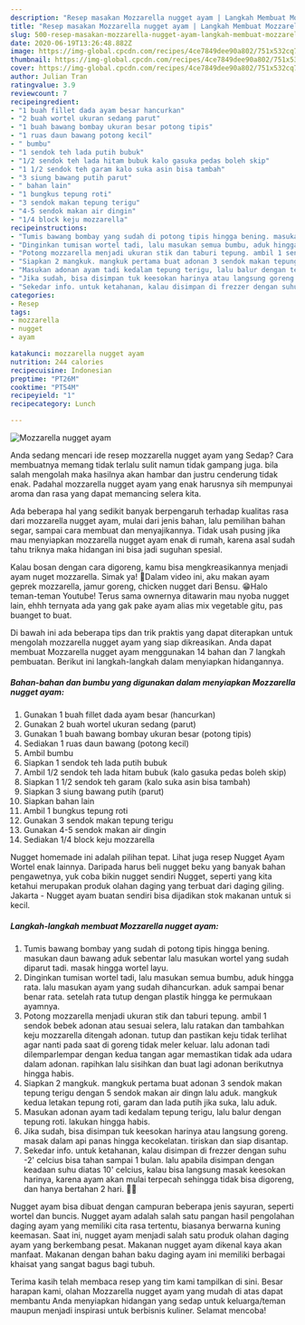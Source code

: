 ```yaml
---
description: "Resep masakan Mozzarella nugget ayam | Langkah Membuat Mozzarella nugget ayam Yang Enak dan Simpel"
title: "Resep masakan Mozzarella nugget ayam | Langkah Membuat Mozzarella nugget ayam Yang Enak dan Simpel"
slug: 500-resep-masakan-mozzarella-nugget-ayam-langkah-membuat-mozzarella-nugget-ayam-yang-enak-dan-simpel
date: 2020-06-19T13:26:48.882Z
image: https://img-global.cpcdn.com/recipes/4ce7849dee90a802/751x532cq70/mozzarella-nugget-ayam-foto-resep-utama.jpg
thumbnail: https://img-global.cpcdn.com/recipes/4ce7849dee90a802/751x532cq70/mozzarella-nugget-ayam-foto-resep-utama.jpg
cover: https://img-global.cpcdn.com/recipes/4ce7849dee90a802/751x532cq70/mozzarella-nugget-ayam-foto-resep-utama.jpg
author: Julian Tran
ratingvalue: 3.9
reviewcount: 7
recipeingredient:
- "1 buah fillet dada ayam besar hancurkan"
- "2 buah wortel ukuran sedang parut"
- "1 buah bawang bombay ukuran besar potong tipis"
- "1 ruas daun bawang potong kecil"
- " bumbu"
- "1 sendok teh lada putih bubuk"
- "1/2 sendok teh lada hitam bubuk kalo gasuka pedas boleh skip"
- "1 1/2 sendok teh garam kalo suka asin bisa tambah"
- "3 siung bawang putih parut"
- " bahan lain"
- "1 bungkus tepung roti"
- "3 sendok makan tepung terigu"
- "4-5 sendok makan air dingin"
- "1/4 block keju mozzarella"
recipeinstructions:
- "Tumis bawang bombay yang sudah di potong tipis hingga bening. masukan daun bawang aduk sebentar lalu masukan wortel yang sudah diparut tadi. masak hingga wortel layu."
- "Dinginkan tumisan wortel tadi, lalu masukan semua bumbu, aduk hingga rata. lalu masukan ayam yang sudah dihancurkan. aduk sampai benar benar rata. setelah rata tutup dengan plastik hingga ke permukaan ayamnya."
- "Potong mozzarella menjadi ukuran stik dan taburi tepung. ambil 1 sendok bebek adonan atau sesuai selera, lalu ratakan dan tambahkan keju mozzarella ditengah adonan. tutup dan pastikan keju tidak terlihat agar nanti pada saat di goreng tidak meler keluar. lalu adonan tadi dilemparlempar dengan kedua tangan agar memastikan tidak ada udara dalam adonan. rapihkan lalu sisihkan dan buat lagi adonan berikutnya hingga habis."
- "Siapkan 2 mangkuk. mangkuk pertama buat adonan 3 sendok makan tepung terigu dengan 5 sendok makan air dingn lalu aduk. mangkuk kedua letakan tepung roti, garam dan lada putih jika suka, lalu aduk."
- "Masukan adonan ayam tadi kedalam tepung terigu, lalu balur dengan tepung roti. lakukan hingga habis."
- "Jika sudah, bisa disimpan tuk keesokan harinya atau langsung goreng. masak dalam api panas hingga kecokelatan. tiriskan dan siap disantap."
- "Sekedar info. untuk ketahanan, kalau disimpan di frezzer dengan suhu -2&#39; celcius bisa tahan sampai 1 bulan. lalu apabila disimpan dengan keadaan suhu diatas 10&#39; celcius, kalau bisa langsung masak keesokan harinya, karena ayam akan mulai terpecah sehingga tidak bisa digoreng, dan hanya bertahan 2 hari. 👌🏾"
categories:
- Resep
tags:
- mozzarella
- nugget
- ayam

katakunci: mozzarella nugget ayam 
nutrition: 244 calories
recipecuisine: Indonesian
preptime: "PT26M"
cooktime: "PT54M"
recipeyield: "1"
recipecategory: Lunch

---
```



![Mozzarella nugget ayam](https://img-global.cpcdn.com/recipes/4ce7849dee90a802/751x532cq70/mozzarella-nugget-ayam-foto-resep-utama.jpg)

Anda sedang mencari ide resep mozzarella nugget ayam yang Sedap? Cara membuatnya memang tidak terlalu sulit namun tidak gampang juga. bila salah mengolah maka hasilnya akan hambar dan justru cenderung tidak enak. Padahal mozzarella nugget ayam yang enak harusnya sih mempunyai aroma dan rasa yang dapat memancing selera kita.

Ada beberapa hal yang sedikit banyak berpengaruh terhadap kualitas rasa dari mozzarella nugget ayam, mulai dari jenis bahan, lalu pemilihan bahan segar, sampai cara membuat dan menyajikannya. Tidak usah pusing jika mau menyiapkan mozzarella nugget ayam enak di rumah, karena asal sudah tahu triknya maka hidangan ini bisa jadi suguhan spesial.

Kalau bosan dengan cara digoreng, kamu bisa mengkreasikannya menjadi ayam nuget mozzarella. Simak ya! 🍗Dalam video ini, aku makan ayam geprek mozzarella, jamur goreng, chicken nugget dari Bensu. 😁Halo teman-teman Youtube! Terus sama ownernya ditawarin mau nyoba nugget lain, ehhh ternyata ada yang gak pake ayam alias mix vegetable gitu, pas buanget to buat.


Di bawah ini ada beberapa tips dan trik praktis yang dapat diterapkan untuk mengolah mozzarella nugget ayam yang siap dikreasikan. Anda dapat membuat Mozzarella nugget ayam menggunakan 14 bahan dan 7 langkah pembuatan. Berikut ini langkah-langkah dalam menyiapkan hidangannya.

<!--inarticleads1-->

##### Bahan-bahan dan bumbu yang digunakan dalam menyiapkan Mozzarella nugget ayam:

1. Gunakan 1 buah fillet dada ayam besar (hancurkan)
1. Gunakan 2 buah wortel ukuran sedang (parut)
1. Gunakan 1 buah bawang bombay ukuran besar (potong tipis)
1. Sediakan 1 ruas daun bawang (potong kecil)
1. Ambil  bumbu
1. Siapkan 1 sendok teh lada putih bubuk
1. Ambil 1/2 sendok teh lada hitam bubuk (kalo gasuka pedas boleh skip)
1. Siapkan 1 1/2 sendok teh garam (kalo suka asin bisa tambah)
1. Siapkan 3 siung bawang putih (parut)
1. Siapkan  bahan lain
1. Ambil 1 bungkus tepung roti
1. Gunakan 3 sendok makan tepung terigu
1. Gunakan 4-5 sendok makan air dingin
1. Sediakan 1/4 block keju mozzarella


Nugget homemade ini adalah pilihan tepat. Lihat juga resep Nugget Ayam Wortel enak lainnya. Daripada harus beli nugget beku yang banyak bahan pengawetnya, yuk coba bikin nugget sendiri Nugget, seperti yang kita ketahui merupakan produk olahan daging yang terbuat dari daging giling. Jakarta - Nugget ayam buatan sendiri bisa dijadikan stok makanan untuk si kecil. 

<!--inarticleads2-->

##### Langkah-langkah membuat Mozzarella nugget ayam:

1. Tumis bawang bombay yang sudah di potong tipis hingga bening. masukan daun bawang aduk sebentar lalu masukan wortel yang sudah diparut tadi. masak hingga wortel layu.
1. Dinginkan tumisan wortel tadi, lalu masukan semua bumbu, aduk hingga rata. lalu masukan ayam yang sudah dihancurkan. aduk sampai benar benar rata. setelah rata tutup dengan plastik hingga ke permukaan ayamnya.
1. Potong mozzarella menjadi ukuran stik dan taburi tepung. ambil 1 sendok bebek adonan atau sesuai selera, lalu ratakan dan tambahkan keju mozzarella ditengah adonan. tutup dan pastikan keju tidak terlihat agar nanti pada saat di goreng tidak meler keluar. lalu adonan tadi dilemparlempar dengan kedua tangan agar memastikan tidak ada udara dalam adonan. rapihkan lalu sisihkan dan buat lagi adonan berikutnya hingga habis.
1. Siapkan 2 mangkuk. mangkuk pertama buat adonan 3 sendok makan tepung terigu dengan 5 sendok makan air dingn lalu aduk. mangkuk kedua letakan tepung roti, garam dan lada putih jika suka, lalu aduk.
1. Masukan adonan ayam tadi kedalam tepung terigu, lalu balur dengan tepung roti. lakukan hingga habis.
1. Jika sudah, bisa disimpan tuk keesokan harinya atau langsung goreng. masak dalam api panas hingga kecokelatan. tiriskan dan siap disantap.
1. Sekedar info. untuk ketahanan, kalau disimpan di frezzer dengan suhu -2&#39; celcius bisa tahan sampai 1 bulan. lalu apabila disimpan dengan keadaan suhu diatas 10&#39; celcius, kalau bisa langsung masak keesokan harinya, karena ayam akan mulai terpecah sehingga tidak bisa digoreng, dan hanya bertahan 2 hari. 👌🏾


Nugget ayam bisa dibuat dengan campuran beberapa jenis sayuran, seperti wortel dan buncis. Nugget ayam adalah salah satu pangan hasil pengolahan daging ayam yang memiliki cita rasa tertentu, biasanya berwarna kuning keemasan. Saat ini, nugget ayam menjadi salah satu produk olahan daging ayam yang berkembang pesat. Makanan nugget ayam dikenal kaya akan manfaat. Makanan dengan bahan baku daging ayam ini memiliki berbagai khaisat yang sangat bagus bagi tubuh. 

Terima kasih telah membaca resep yang tim kami tampilkan di sini. Besar harapan kami, olahan Mozzarella nugget ayam yang mudah di atas dapat membantu Anda menyiapkan hidangan yang sedap untuk keluarga/teman maupun menjadi inspirasi untuk berbisnis kuliner. Selamat mencoba!

